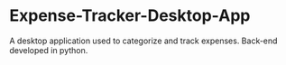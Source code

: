 # Expense-Tracker-Desktop-App
A desktop application used to categorize and track expenses. Back-end developed in python.
